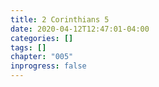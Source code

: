 ```yaml
---
title: 2 Corinthians 5
date: 2020-04-12T12:47:01-04:00
categories: []
tags: []
chapter: "005"
inprogress: false
---
```


